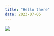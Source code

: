 ```yaml
---
title: "Hello there"
date: 2023-07-05
---
```


![](https://media.tenor.com/WuOwfnsLcfYAAAAC/star-wars-obi-wan-kenobi.gif)